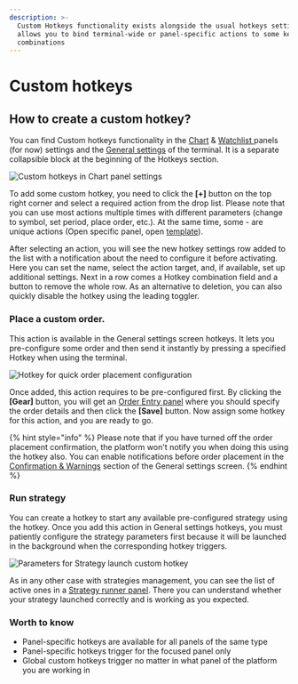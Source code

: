 ```yaml
---
description: >-
  Custom Hotkeys functionality exists alongside the usual hotkeys settings and
  allows you to bind terminal-wide or panel-specific actions to some keyboard
  combinations
---
```


# Custom hotkeys

## How to create a custom hotkey?

You can find Custom hotkeys functionality in the [Chart](../chart/) & [Watchlist ](../analytics-panels/watchlist.md)panels (for now) settings and the [General settings](general-settings-1.md) of the terminal. It is a separate collapsible block at the beginning of the Hotkeys section.

![Custom hotkeys in Chart panel settings](<../.gitbook/assets/image3 (2).png>)

To add some custom hotkey, you need to click the **\[+]** button on the top right corner and select a required action from the drop list. Please note that you can use most actions multiple times with different parameters (change to symbol, set period, place order, etc.). At the same time, some - are unique actions (Open specific panel, open [template](templates.md)).

After selecting an action, you will see the new hotkey settings row added to the list with a notification about the need to configure it before activating. Here you can set the name, select the action target, and, if available, set up additional settings. Next in a row comes a Hotkey combination field and a button to remove the whole row. As an alternative to deletion, you can also quickly disable the hotkey using the leading toggler.

### Place a custom order.

This action is available in the General settings screen hotkeys. It lets you pre-configure some order and then send it instantly by pressing a specified Hotkey when using the terminal.

![Hotkey for quick order placement configuration](<../.gitbook/assets/image2 (1).png>)

Once added, this action requires to be pre-configured first. By clicking the **\[Gear]** button, you will get an [Order Entry panel](broken-reference) where you should specify the order details and then click the **\[Save]** button. Now assign some hotkey for this action, and you are ready to go.

{% hint style="info" %}
Please note that if you have turned off the order placement confirmation, the platform won't notify you when doing this using the hotkey also. You can enable notifications before order placement in the [Confirmation & Warnings](general-settings-1.md#confirmations) section of the General settings screen.
{% endhint %}

### Run strategy

You can create a hotkey to start any available pre-configured strategy using the hotkey. Once you add this action in General settings hotkeys, you must patiently configure the strategy parameters first because it will be launched in the background when the corresponding hotkey triggers.

![Parameters for Strategy launch custom hotkey](../.gitbook/assets/image1.png)

As in any other case with strategies management, you can see the list of active ones in a [Strategy runner panel](../FlowTrade-algo/strategy-runner.md). There you can understand whether your strategy launched correctly and is working as you expected.

### Worth to know

* Panel-specific hotkeys are available for all panels of the same type
* Panel-specific hotkeys trigger for the focused panel only
* Global custom hotkeys trigger no matter in what panel of the platform you are working in
